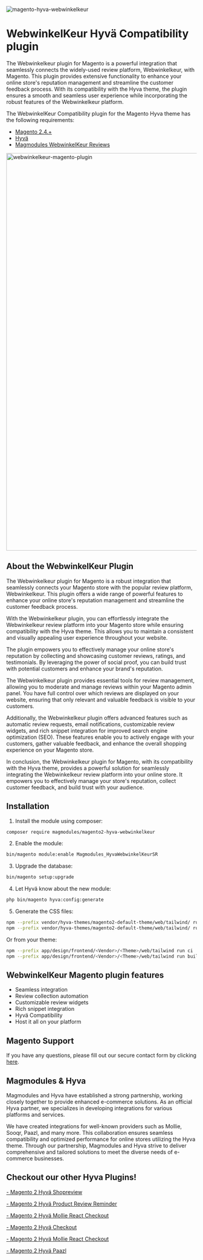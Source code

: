 
![magento-hyva-webwinkelkeur](https://github.com/magmodules/magento2-webwinkelkeur-hyva/assets/24823946/35b388fd-2c94-47b3-b80d-60839d047b5d)


# WebwinkelKeur Hyvä Compatibility plugin


The Webwinkelkeur plugin for Magento is a powerful integration that seamlessly connects the widely-used review platform, Webwinkelkeur, with Magento. This plugin provides extensive functionality to enhance your online store's reputation management and streamline the customer feedback process. With its compatibility with the Hyva theme, the plugin ensures a smooth and seamless user experience while incorporating the robust features of the Webwinkelkeur platform.

The WebwinkelKeur Compatibility plugin for the Magento Hyva theme has the following requirements:
- [Magento 2.4.+](https://github.com/magento/magento2)
- [Hyvä](https://github.com/hyva-themes)
- [Magmodules WebwinkelKeur Reviews](https://www.magmodules.eu/magento2-webwinkelkeur-reviews.html)    

<img width="1052" alt="webwinkelkeur-magento-plugin" src="https://github.com/magmodules/magento2-webwinkelkeur-hyva/assets/24823946/03b2fd23-1fa4-4da3-aadb-41b3088564c9">


## About the WebwinkelKeur Plugin

The Webwinkelkeur plugin for Magento is a robust integration that seamlessly connects your Magento store with the popular review platform, Webwinkelkeur. This plugin offers a wide range of powerful features to enhance your online store's reputation management and streamline the customer feedback process.

With the Webwinkelkeur plugin, you can effortlessly integrate the Webwinkelkeur review platform into your Magento store while ensuring compatibility with the Hyva theme. This allows you to maintain a consistent and visually appealing user experience throughout your website.

The plugin empowers you to effectively manage your online store's reputation by collecting and showcasing customer reviews, ratings, and testimonials. By leveraging the power of social proof, you can build trust with potential customers and enhance your brand's reputation.

The Webwinkelkeur plugin provides essential tools for review management, allowing you to moderate and manage reviews within your Magento admin panel. You have full control over which reviews are displayed on your website, ensuring that only relevant and valuable feedback is visible to your customers.

Additionally, the Webwinkelkeur plugin offers advanced features such as automatic review requests, email notifications, customizable review widgets, and rich snippet integration for improved search engine optimization (SEO). These features enable you to actively engage with your customers, gather valuable feedback, and enhance the overall shopping experience on your Magento store.

In conclusion, the Webwinkelkeur plugin for Magento, with its compatibility with the Hyva theme, provides a powerful solution for seamlessly integrating the Webwinkelkeur review platform into your online store. It empowers you to effectively manage your store's reputation, collect customer feedback, and build trust with your audience.

## Installation

1. Install the module using composer: 

```bash
composer require magmodules/magento2-hyva-webwinkelkeur
```

2. Enable the module:

```bash
bin/magento module:enable Magmodules_HyvaWebwinkelKeurSR
```

3. Upgrade the database:

```bash
bin/magento setup:upgrade
```

4. Let Hyvä know about the new module:

```bash
php bin/magento hyva:config:generate
```

5. Generate the CSS files:

```bash
npm --prefix vendor/hyva-themes/magento2-default-theme/web/tailwind/ run ci
npm --prefix vendor/hyva-themes/magento2-default-theme/web/tailwind/ run build-prod
```

Or from your theme:

```bash
npm --prefix app/design/frontend/<Vendor>/<Theme>/web/tailwind run ci
npm --prefix app/design/frontend/<Vendor>/<Theme>/web/tailwind run build-prod
```

## WebwinkelKeur Magento plugin features

- Seamless integration
- Review collection automation
- Customizable review widgets
- Rich snippet integration
- Hyvä Compatibility
- Host it all on your platform

## Magento Support

If you have any questions, please fill out our secure contact form by clicking [here](https://www.magmodules.eu/support-form.html).

## Magmodules & Hyva

Magmodules and Hyva have established a strong partnership, working closely together to provide enhanced e-commerce solutions. As an official Hyva partner, we specializes in developing integrations for various platforms and services. 

We have created integrations for well-known providers such as Mollie, Sooqr, Paazl, and many more. This collaboration ensures seamless compatibility and optimized performance for online stores utilizing the Hyva theme. Through our partnership, Magmodules and Hyva strive to deliver comprehensive and tailored solutions to meet the diverse needs of e-commerce businesses.






## Checkout our other Hyva Plugins!

[- Magento 2 Hyvä Shopreview](#) 
 
[- Magento 2 Hyvä Product Review Reminder](#) 

[- Magento 2 Hyvä Mollie React Checkout](#) 

[- Magento 2 Hyvä Checkout](#) 

[- Magento 2 Hyvä Mollie React Checkout](#) 

[- Magento 2 Hyvä Paazl](#) 

